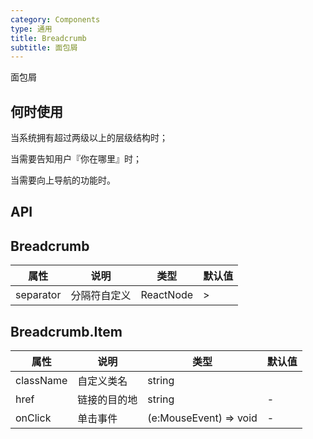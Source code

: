 ```yaml
---
category: Components
type: 通用
title: Breadcrumb
subtitle: 面包屑
---
```


面包屑

## 何时使用

当系统拥有超过两级以上的层级结构时；

当需要告知用户『你在哪里』时；

当需要向上导航的功能时。

## API

## Breadcrumb

| 属性 | 说明 | 类型 | 默认值 |
| --- | ---  | --- | ---   |
| separator | 分隔符自定义 | ReactNode | > |

## Breadcrumb.Item

| 属性 | 说明 | 类型 | 默认值 |
| ---  | --- | --- | ---   |
| className | 自定义类名 | string |
| href | 链接的目的地 | string | - |
| onClick | 单击事件 | (e:MouseEvent) => void | - |
